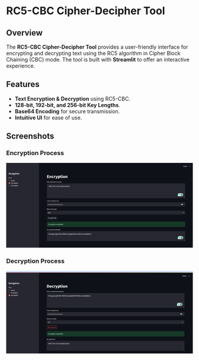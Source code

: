 # RC5-CBC Cipher-Decipher Tool

## Overview
The **RC5-CBC Cipher-Decipher Tool** provides a user-friendly interface for encrypting and decrypting text using the RC5 algorithm in Cipher Block Chaining (CBC) mode. The tool is built with **Streamlit** to offer an interactive experience.

## Features
- **Text Encryption & Decryption** using RC5-CBC.
- **128-bit, 192-bit, and 256-bit Key Lengths**.
- **Base64 Encoding** for secure transmission.
- **Intuitive UI** for ease of use.

## Screenshots

### Encryption Process
![Encryption](screenshot/encryption.jpg)

### Decryption Process
![Decryption](screenshot/decryption.jpg)


